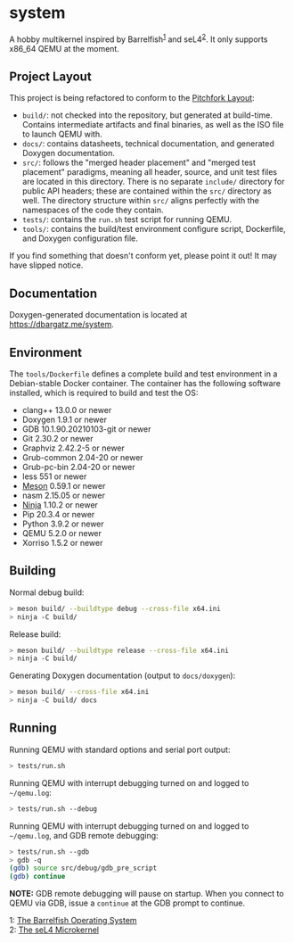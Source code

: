# system

A hobby multikernel inspired by Barrelfish<sup>[1](#barrelfish)</sup> and
seL4<sup>[2](#seL4)</sup>. It only supports x86_64 QEMU at the moment.

## Project Layout

This project is being refactored to conform to the [Pitchfork Layout](https://api.csswg.org/bikeshed/?force=1&url=https://raw.githubusercontent.com/vector-of-bool/pitchfork/develop/data/spec.bs):

+ `build/`: not checked into the repository, but generated at build-time.
            Contains intermediate artifacts and final binaries, as well as the
            ISO file to launch QEMU with.
+ `docs/`: contains datasheets, technical documentation, and generated Doxygen
           documentation.
+ `src/`: follows the "merged header placement" and "merged test placement"
          paradigms, meaning all header, source, and unit test files are located
          in this directory. There is no separate `include/` directory for
          public API headers; these are contained within the `src/` directory as
          well. The directory structure within `src/` aligns perfectly with the
          namespaces of the code they contain.
+ `tests/`: contains the `run.sh` test script for running QEMU.
+ `tools/`: contains the build/test environment configure script, Dockerfile,
            and Doxygen configuration file.

If you find something that doesn't conform yet, please point it out! It may have
slipped notice.

## Documentation

Doxygen-generated documentation is located at <https://dbargatz.me/system>.

## Environment

The `tools/Dockerfile` defines a complete build and test environment in a
Debian-stable Docker container. The container has the following software
installed, which is required to build and test the OS:

+ clang++ 13.0.0 or newer
+ Doxygen 1.9.1 or newer
+ GDB 10.1.90.20210103-git or newer
+ Git 2.30.2 or newer
+ Graphviz 2.42.2-5 or newer
+ Grub-common 2.04-20 or newer
+ Grub-pc-bin 2.04-20 or newer
+ less 551 or newer
+ [Meson](https://mesonbuild.com/index.html) 0.59.1 or newer
+ nasm 2.15.05 or newer
+ [Ninja](https://ninja-build.org/) 1.10.2 or newer
+ Pip 20.3.4 or newer
+ Python 3.9.2 or newer
+ QEMU 5.2.0 or newer
+ Xorriso 1.5.2 or newer

## Building

Normal debug build:

```bash
> meson build/ --buildtype debug --cross-file x64.ini
> ninja -C build/
```

Release build:

```bash
> meson build/ --buildtype release --cross-file x64.ini
> ninja -C build/
```

Generating Doxygen documentation (output to `docs/doxygen`):

```bash
> meson build/ --cross-file x64.ini
> ninja -C build/ docs
```

## Running

Running QEMU with standard options and serial port output:

```bash
> tests/run.sh
```

Running QEMU with interrupt debugging turned on and logged to
`~/qemu.log`:

```bash
> tests/run.sh --debug
```

Running QEMU with interrupt debugging turned on and logged to
`~/qemu.log`, and GDB remote debugging:

```bash
> tests/run.sh --gdb
> gdb -q
(gdb) source src/debug/gdb_pre_script
(gdb) continue
```

**NOTE:** GDB remote debugging will pause on startup. When you connect to QEMU via
GDB, issue a `continue` at the GDB prompt to continue.

<a name="barrelfish">1</a>: [The Barrelfish Operating System](http://www.barrelfish.org)<br/>
<a name="seL4">2</a>: [The seL4 Microkernel](https://sel4.systems)
